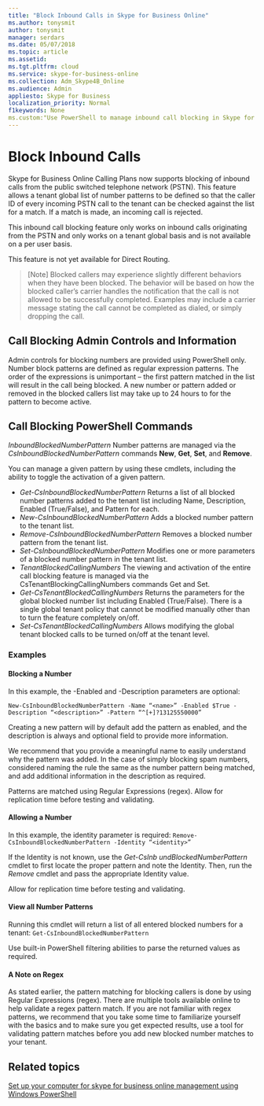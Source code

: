 ```yaml
---
title: "Block Inbound Calls in Skype for Business Online"
ms.author: tonysmit
author: tonysmit
manager: serdars
ms.date: 05/07/2018
ms.topic: article
ms.assetid: 
ms.tgt.pltfrm: cloud
ms.service: skype-for-business-online
ms.collection: Adm_Skype4B_Online
ms.audience: Admin
appliesto: Skype for Business
localization_priority: Normal
f1keywords: None
ms.custom:"Use PowerShell to manage inbound call blocking in Skype for Business Online."
---
```


 # Block Inbound Calls

Skype for Business Online Calling Plans now supports blocking of inbound calls from the public switched telephone network (PSTN). This feature allows a tenant global list of number patterns to be defined so that the caller ID of every incoming PSTN call to the tenant can be checked against the list for a match. If a match is made, an incoming call is rejected. 

This inbound call blocking feature only works on inbound calls originating from the PSTN and only works on a tenant global basis and is not available on a per user basis.

This feature is not yet available for Direct Routing.

>[Note]
 Blocked callers may experience slightly different behaviors when they have been blocked. The behavior will be based on how the blocked caller’s carrier handles the notification that the call is not allowed to be successfully completed. Examples may include a carrier message stating the call cannot be completed as dialed, or simply dropping the call.

## Call Blocking Admin Controls and Information
Admin controls for blocking numbers are provided using PowerShell only. Number block patterns are defined as regular expression patterns. The order of the expressions is unimportant – the first pattern matched in the list will result in the call being blocked. A new number or pattern added or removed in the blocked callers list may take up to 24 hours to for the pattern to become active.

## Call Blocking PowerShell Commands

*InboundBlockedNumberPattern*
Number patterns are managed via the *CsInboundBlockedNumberPattern* commands **New**, **Get**, **Set**, and **Remove**.  

You can manage a given pattern by using these cmdlets, including the ability to toggle the activation of a given pattern.
- *Get-CsInboundBlockedNumberPattern*
Returns a list of all blocked number patterns added to the tenant list including Name, Description, Enabled (True/False), and Pattern for each.
- *New-CsInboundBlockedNumberPattern*
Adds a blocked number pattern to the tenant list.
- *Remove-CsInboundBlockedNumberPattern*
Removes a blocked number pattern from the tenant list.
- *Set-CsInboundBlockedNumberPattern*
Modifies one or more parameters of a blocked number pattern in the tenant list.
- *TenantBlockedCallingNumbers*
The viewing and activation of the entire call blocking feature is managed via the CsTenantBlockingCallingNumbers commands Get and Set. 
- *Get-CsTenantBlockedCallingNumbers*
Returns the parameters for the global blocked number list including Enabled (True/False). There is a single global tenant policy that cannot be modified manually other than to turn the feature completely on/off.
- *Set-CsTenantBlockedCallingNumbers*
Allows modifying the global tenant blocked calls to be turned on/off at the tenant level.

### Examples
#### Blocking a Number

In this example, the -Enabled and -Description parameters are optional:

`New-CsInboundBlockedNumberPattern -Name “<name>” -Enabled $True -Description “<description>” -Pattern “^[+]?13125550000”`

 Creating a new pattern will by default add the pattern as enabled, and the description is always and optional field to provide more information. 

We recommend that you provide a meaningful name to easily understand why the pattern was added. In the case of simply blocking spam numbers, considered naming the rule the same as the number pattern being matched, and add additional information in the description as required.

Patterns are matched using Regular Expressions (regex). 
Allow for replication time before testing and validating.

#### Allowing a Number

In this example, the identity parameter is  required:
`Remove-CsInboundBlockedNumberPattern -Identity “<identity>”`
 
If the Identity is not known, use the *Get-CsInb
undBlockedNumberPattern* cmdlet to first locate the proper pattern and note the Identity. Then, run the *Remove* cmdlet and pass the appropriate Identity value.

Allow for replication time before testing and validating.
#### View all Number Patterns
Running this cmdlet will return a list of all entered blocked numbers for a tenant: 
`Get-CsInboundBlockedNumberPattern`

Use built-in PowerShell filtering abilities to parse the returned values as required.

#### A Note on Regex
As stated earlier, the pattern matching for blocking callers is done by using Regular Expressions (regex). There are multiple tools available online to help validate a regex pattern match. If you are not familiar with regex patterns, we recommend that you take some time to familiarize yourself with the basics and to make sure you get expected results, use a tool for validating pattern matches before you add new blocked number matches to your tenant. 

## Related topics
[Set up your computer for skype for business online management using Windows PowerShell](https://docs.microsoft.com/en-us/SkypeForBusiness/set-up-your-computer-for-windows-powershell/set-up-your-computer-for-windows-powershell )

